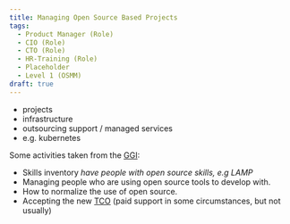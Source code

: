 ```yaml
---
title: Managing Open Source Based Projects
tags: 
  - Product Manager (Role)
  - CIO (Role)
  - CTO (Role)
  - HR-Training (Role)
  - Placeholder
  - Level 1 (OSMM)
draft: true
---
```


- projects
- infrastructure
- outsourcing support / managed services
- e.g. kubernetes 

Some activities taken from the [GGI](../../Training/Good-Governance-Initiative):

- Skills inventory _have people with open source skills, e.g LAMP_
- Managing people who are using open source tools to develop with.
- How to normalize the use of open source.
- Accepting the new [TCO](../../Measurements/TCO) (paid support in some circumstances, but not usually) 
